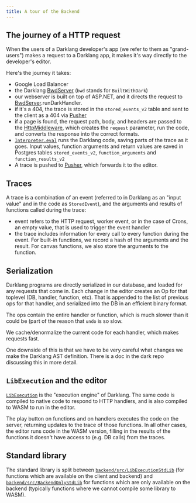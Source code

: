 ```yaml
---
title: A tour of the Backend
---
```


## The journey of a HTTP request

When the users of a Darklang developer's app (we refer to them as "grand-users")
makes a request to a Darklang app, it makes it's way directly to the developer's
editor.

Here's the journey it takes:

- Google Load Balancer
- the Darklang
  [BwdServer](https://github.com/darklang/dark/blob/main/backend/src/BwdServer/Server.fs)
  (`bwd` stands for `BuiltWithDark`)
- our webserver is built on top of ASP.NET, and it directs the request to
  [BwdServer](https://github.com/darklang/dark/blob/main/backend/src/BwdServer/Server.fs).runDarkHandler.
- if it's a 404, the trace is stored in the `stored_events_v2` table and sent to
  the client as a 404 via [Pusher](https://pusher.com)
- if a page is found, the request path, body, and headers are passed to the
  [HttpMiddleware](https://github.com/darklang/dark/blob/main/backend/src/HttpMiddleware),
  which creates the `request` parameter, run the code, and converts the response
  into the correct formats.
- [`Interpreter.eval`](https://github.com/darklang/dark/blob/main/backend/src/LibExecution/Interpreter.fs)
  runs the Darklang code, saving parts of the trace as it goes. Input values,
  function arguments and return values are saved in Postgres tables
  `stored_events_v2`, `function_arguments` and `function_results_v2`
- A trace is pushed to [Pusher](https://pusher.com), which forwards it to the
  editor.

## Traces

A trace is a combination of an event (referred to in Darklang as an "input value"
and in the code as `StoredEvent`), and the arguments and results of functions
called during the trace:

- event refers to the HTTP request, worker event, or in the case of Crons, an
  empty value, that is used to trigger the event handler
- the trace includes information for every call to every function during the
  event. For built-in functions, we record a hash of the arguments and the
  result. For canvas functions, we also store the arguments to the function.

## Serialization

Darklang programs are directly serialized in our database, and loaded for any
requests that come in. Each change in the editor creates an Op for that toplevel
(DB, handler, function, etc). That is appended to the list of previous ops for
that handler, and serialized into the DB in an efficient binary format.

The ops contain the entire handler or function, which is much slower than it
could be (part of the reason that `undo` is so slow.

We cache/denormalize the current code for each handler, which makes requests
fast.

One downside of this is that we have to be very careful what changes we make the
Darklang AST definition. There is a doc in the dark repo discussing this in more
detail.

## `LibExecution` and the editor

[`LibExecution`](https://github.com/darklang/dark/tree/main/backend/src/LibExecution)
is the "execution engine" of Darklang. The same code is compiled to native code to
respond to HTTP handlers, and is also compiled to WASM to run in the editor.

The play button on functions and on handlers executes the code on the server,
returning updates to the trace of those functions. In all other cases, the
editor runs code in the WASM version, filling in the results of the functions it
doesn't have access to (e.g. DB calls) from the traces.

## Standard library

The standard library is split between
[`backend/src/LibExecutionStdLib`](https://github.com/darklang/dark/tree/main/backend/src/LibExecutionStdLib)
(for functions which are available on the client and backend) and
[`backend/src/BackendOnlyStdLib`](https://github.com/darklang/dark/tree/main/backend/src/BackendOnlyStdLib)
for functions which are only available on the backend (typically functions where
we cannot compile some library to WASM).
